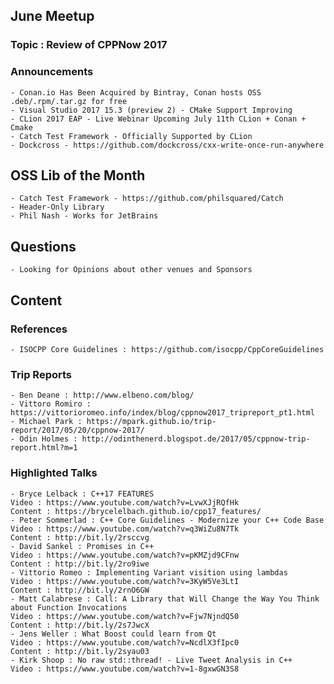 ## June Meetup
### Topic : Review of CPPNow 2017
### Announcements 
	- Conan.io Has Been Acquired by Bintray, Conan hosts OSS .deb/.rpm/.tar.gz for free
	- Visual Studio 2017 15.3 (preview 2) - CMake Support Improving
	- CLion 2017 EAP - Live Webinar Upcoming July 11th CLion + Conan + Cmake
	- Catch Test Framework - Officially Supported by CLion
	- Dockcross - https://github.com/dockcross/cxx-write-once-run-anywhere

## OSS Lib of the Month
	- Catch Test Framework - https://github.com/philsquared/Catch
	- Header-Only Library
	- Phil Nash - Works for JetBrains

## Questions
	- Looking for Opinions about other venues and Sponsors
	
## Content
### References
	- ISOCPP Core Guidelines : https://github.com/isocpp/CppCoreGuidelines
### Trip Reports
	- Ben Deane : http://www.elbeno.com/blog/
	- Vittoro Romiro : https://vittorioromeo.info/index/blog/cppnow2017_tripreport_pt1.html
	- Michael Park : https://mpark.github.io/trip-report/2017/05/20/cppnow-2017/
	- Odin Holmes : http://odinthenerd.blogspot.de/2017/05/cppnow-trip-report.html?m=1
### Highlighted Talks
	- Bryce Lelback : C++17 FEATURES 
	Video : https://www.youtube.com/watch?v=LvwXJjRQfHk
	Content : https://brycelelbach.github.io/cpp17_features/
	- Peter Sommerlad : C++ Core Guidelines - Modernize your C++ Code Base
	Video : https://www.youtube.com/watch?v=q3WiZu8N7Tk
	Content : http://bit.ly/2rsccvg
	- David Sankel : Promises in C++
	Video : https://www.youtube.com/watch?v=pKMZjd9CFnw
	Content : http://bit.ly/2ro9iwe
	- Vittorio Romeo : Implementing Variant visition using lambdas 
	Video : https://www.youtube.com/watch?v=3KyW5Ve3LtI
	Content : http://bit.ly/2rnO6GW
	- Matt Calabrese : Call: A Library that Will Change the Way You Think about Function Invocations
	Video : https://www.youtube.com/watch?v=Fjw7NjndQ50
	Content : http://bit.ly/2s7JwcX
	- Jens Weller : What Boost could learn from Qt
	Video : https://www.youtube.com/watch?v=NcdlX3fIpc0
	Content : http://bit.ly/2syau03
	- Kirk Shoop : No raw std::thread! - Live Tweet Analysis in C++
	Video : https://www.youtube.com/watch?v=1-8gxwGN3S8

